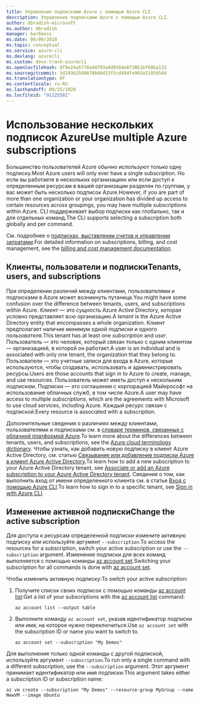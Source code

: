 ```yaml
---
title: Управление подписками Azure с помощью Azure CLI
description: Управление подписками Azure с помощью Azure CLI.
author: dbradish-microsoft
ms.author: dbradish
manager: barbkess
ms.date: 09/09/2018
ms.topic: conceptual
ms.service: azure-cli
ms.devlang: azurecli
ms.custom: devx-track-azurecli
ms.openlocfilehash: 8f9e24a5770ad4793add9564e8f30b1bf68ba132
ms.sourcegitcommit: 5d29362589078b66d15f5cd494fe903a5195658d
ms.translationtype: HT
ms.contentlocale: ru-RU
ms.lasthandoff: 09/25/2020
ms.locfileid: "91225581"
---
```

# <a name="use-multiple-azure-subscriptions"></a><span data-ttu-id="b9ffe-103">Использование нескольких подписок Azure</span><span class="sxs-lookup"><span data-stu-id="b9ffe-103">Use multiple Azure subscriptions</span></span>

<span data-ttu-id="b9ffe-104">Большинство пользователей Azure обычно используют только одну подписку.</span><span class="sxs-lookup"><span data-stu-id="b9ffe-104">Most Azure users will only ever have a single subscription.</span></span> <span data-ttu-id="b9ffe-105">Но если вы работаете в нескольких организациях или если доступ к определенным ресурсам в вашей организации разделен по группам, у вас может быть несколько подписок Azure.</span><span class="sxs-lookup"><span data-stu-id="b9ffe-105">However, if you are part of more than one organization or your organization has divided up access to certain resources across groupings, you may have multiple subscriptions within Azure.</span></span> <span data-ttu-id="b9ffe-106">CLI поддерживает выбор подписки как глобально, так и для отдельных команд.</span><span class="sxs-lookup"><span data-stu-id="b9ffe-106">The CLI supports selecting a subscription both globally and per command.</span></span>

<span data-ttu-id="b9ffe-107">См. подробнее о [подписках, выставлении счетов и управлении затратами](/azure/billing/).</span><span class="sxs-lookup"><span data-stu-id="b9ffe-107">For detailed information on subscriptions, billing, and cost management, see the [billing and cost management documentation](/azure/billing/).</span></span>

## <a name="tenants-users-and-subscriptions"></a><span data-ttu-id="b9ffe-108">Клиенты, пользователи и подписки</span><span class="sxs-lookup"><span data-stu-id="b9ffe-108">Tenants, users, and subscriptions</span></span>

<span data-ttu-id="b9ffe-109">При определении различий между клиентами, пользователями и подписками в Azure может возникнуть путаница.</span><span class="sxs-lookup"><span data-stu-id="b9ffe-109">You might have some confusion over the difference between tenants, users, and subscriptions within Azure.</span></span> <span data-ttu-id="b9ffe-110">_Клиент_ — это сущность Azure Active Directory, которая условно представляет всю организацию.</span><span class="sxs-lookup"><span data-stu-id="b9ffe-110">A _tenant_ is the Azure Active Directory entity that encompasses a whole organization.</span></span> <span data-ttu-id="b9ffe-111">Клиент предполагает наличие минимум одной _подписки_ и одного _пользователя_.</span><span class="sxs-lookup"><span data-stu-id="b9ffe-111">This tenant has at least one _subscription_ and _user_.</span></span> <span data-ttu-id="b9ffe-112">Пользователь — это человек, который связан только с одним клиентом — организацией, в которой он работает.</span><span class="sxs-lookup"><span data-stu-id="b9ffe-112">A user is an individual and is associated with only one tenant, the organization that they belong to.</span></span> <span data-ttu-id="b9ffe-113">Пользователи — это учетные записи для входа в Azure, которые используются, чтобы создавать, использовать и администрировать ресурсы.</span><span class="sxs-lookup"><span data-stu-id="b9ffe-113">Users are those accounts that sign in to Azure to create, manage, and use resources.</span></span>
<span data-ttu-id="b9ffe-114">Пользователь может иметь доступ к нескольким _подпискам_. Подписки — это соглашения с корпорацией Майкрософт на использование облачных служб, в том числе Azure.</span><span class="sxs-lookup"><span data-stu-id="b9ffe-114">A user may have access to multiple _subscriptions_, which are the agreements with Microsoft to use cloud services, including Azure.</span></span> <span data-ttu-id="b9ffe-115">Каждый ресурс связан с подпиской.</span><span class="sxs-lookup"><span data-stu-id="b9ffe-115">Every resource is associated with a subscription.</span></span>

<span data-ttu-id="b9ffe-116">Дополнительные сведения о различиях между клиентами, пользователями и подписками см. в [словаре терминов, связанных с облачной платформой Azure](/azure/azure-glossary-cloud-terminology).</span><span class="sxs-lookup"><span data-stu-id="b9ffe-116">To learn more about the differences between tenants, users, and subscriptions, see the [Azure cloud terminology dictionary](/azure/azure-glossary-cloud-terminology).</span></span>  <span data-ttu-id="b9ffe-117">Чтобы узнать, как добавить новую подписку в клиент Azure Active Directory, см. статью [Связывание или добавление подписки Azure в клиент Azure Active Directory](/azure/active-directory/active-directory-how-subscriptions-associated-directory).</span><span class="sxs-lookup"><span data-stu-id="b9ffe-117">To learn how to add a new subscription to your Azure Active Directory tenant, see [Associate or add an Azure subscription to your Azure Active Directory tenant](/azure/active-directory/active-directory-how-subscriptions-associated-directory).</span></span>
<span data-ttu-id="b9ffe-118">Сведения о том, как выполнить вход от имени определенного клиента см. в статье [Вход с помощью Azure CLI](./authenticate-azure-cli.md).</span><span class="sxs-lookup"><span data-stu-id="b9ffe-118">To learn how to sign in to a specific tenant, see [Sign in with Azure CLI](./authenticate-azure-cli.md).</span></span>

## <a name="change-the-active-subscription"></a><span data-ttu-id="b9ffe-119">Изменение активной подписки</span><span class="sxs-lookup"><span data-stu-id="b9ffe-119">Change the active subscription</span></span>

<span data-ttu-id="b9ffe-120">Для доступа к ресурсам определенной подписки измените активную подписку или используйте аргумент `--subscription`.</span><span class="sxs-lookup"><span data-stu-id="b9ffe-120">To access the resources for a subscription, switch your active subscription or use the `--subscription` argument.</span></span> <span data-ttu-id="b9ffe-121">Изменение подписки для всех команд выполняется с помощью команды [az account set](/cli/azure/account#az-account-set).</span><span class="sxs-lookup"><span data-stu-id="b9ffe-121">Switching your subscription for all commands is done with [az account set](/cli/azure/account#az-account-set).</span></span>

<span data-ttu-id="b9ffe-122">Чтобы изменить активную подписку:</span><span class="sxs-lookup"><span data-stu-id="b9ffe-122">To switch your active subscription:</span></span>

1. <span data-ttu-id="b9ffe-123">Получите список своих подписок с помощью команды [az account list](/cli/azure/account#az-account-list):</span><span class="sxs-lookup"><span data-stu-id="b9ffe-123">Get a list of your subscriptions with the [az account list](/cli/azure/account#az-account-list) command:</span></span>

    ```azurecli-interactive
    az account list --output table
    ```
2. <span data-ttu-id="b9ffe-124">Выполните команду `az account set`, указав идентификатор подписки или имя, на которое нужно переключиться.</span><span class="sxs-lookup"><span data-stu-id="b9ffe-124">Use `az account set` with the subscription ID or name you want to switch to.</span></span>

    ```azurecli-interactive
    az account set --subscription "My Demos"
    ```

<span data-ttu-id="b9ffe-125">Для выполнения только одной команды с другой подпиской, используйте аргумент `--subscription`.</span><span class="sxs-lookup"><span data-stu-id="b9ffe-125">To run only a single command with a different subscription, use the `--subscription` argument.</span></span> <span data-ttu-id="b9ffe-126">Этот аргумент принимает идентификатор или имя подписки:</span><span class="sxs-lookup"><span data-stu-id="b9ffe-126">This argument takes either a subscription ID or subscription name:</span></span>

```azurecli-interactive
az vm create --subscription "My Demos" --resource-group MyGroup --name NewVM --image Ubuntu
```